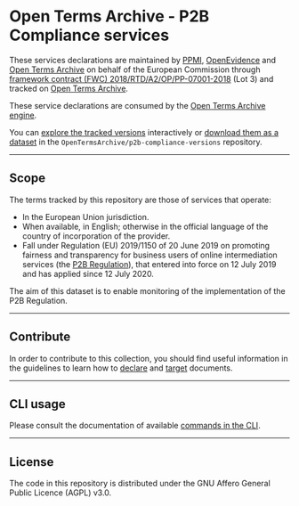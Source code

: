 # Open Terms Archive - P2B Compliance services

These services declarations are maintained by [PPMI](https://ppmi.lt), [OpenEvidence](https://open-evidence.com) and [Open Terms Archive](https://opentermsarchive.org) on behalf of the European Commission through [framework contract (FWC) 2018/RTD/A2/OP/PP-07001-2018](https://etendering.ted.europa.eu/cft/cft-display.html?cftId=3490) (Lot 3) and tracked on [Open Terms Archive](https://opentermsarchive.org).

These service declarations are consumed by the [Open Terms Archive engine](https://github.com/OpenTermsArchive/engine).

You can [explore the tracked versions](https://github.com/OpenTermsArchive/p2b-compliance-versions) interactively or [download them as a dataset](https://github.com/OpenTermsArchive/p2b-compliance-versions/releases) in the `OpenTermsArchive/p2b-compliance-versions` repository.

- - -

## Scope

The terms tracked by this repository are those of services that operate:

- In the European Union jurisdiction.
- When available, in English; otherwise in the official language of the country of incorporation of the provider.
- Fall under Regulation (EU) 2019/1150 of 20 June 2019 on promoting fairness and transparency for business users of online intermediation services (the [P2B Regulation](https://eur-lex.europa.eu/legal-content/EN/TXT/?uri=celex%3A32019R1150)), that entered into force on 12 July 2019 and has applied since 12 July 2020.

The aim of this dataset is to enable monitoring of the implementation of the P2B Regulation.

- - -

## Contribute

In order to contribute to this collection, you should find useful information in the guidelines to learn how to [declare](https://docs.opentermsarchive.org/guidelines/declaring/) and [target](https://docs.opentermsarchive.org/guidelines/targeting/) documents.

- - -

## CLI usage

Please consult the documentation of available [commands in the CLI](https://docs.opentermsarchive.org/#cli).

- - -

## License

The code in this repository is distributed under the GNU Affero General Public Licence (AGPL) v3.0.
